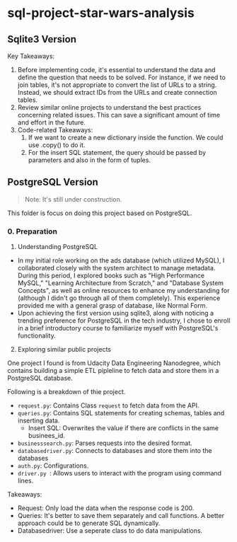 # sql-project-star-wars-analysis


## Sqlite3 Version

Key Takeaways:

1. Before implementing code, it's essential to understand the data and define the question that needs to be solved. For instance, if we need to join tables, it's not appropriate to convert the list of URLs to a string. Instead, we should extract IDs from the URLs and create connection tables.
2. Review similar online projects to understand the best practices concerning related issues. This can save a significant amount of time and effort in the future.
3. Code-related Takeaways:
   1. If we want to create a new dictionary inside the function. We could use .copy() to do it.
   2. For the insert SQL statement, the query should be passed by parameters and also in the form of tuples.


## PostgreSQL Version

> Note: It's still under construction.

This folder is focus on doing this project based on PostgreSQL.

### 0. Preparation

1. Understanding PostgreSQL
- In my initial role working on the ads database (which utilized MySQL), I collaborated closely with the system architect to manage metadata. During this period, I explored books such as "High Performance MySQL," "Learning Architecture from Scratch," and "Database System Concepts", as well as online resources to enhance my understanding for  (although I didn't go through all of them completely). This experience provided me with a general grasp of database, like Normal Form.
- Upon achieving the first version using sqlite3, along with noticing a trending preference for PostgreSQL in the tech industry, I chose to enroll in a brief introductory course to familiarize myself with PostgreSQL's functionality.


2. Exploring similar public projects

One project I found is from Udacity Data Engineering Nanodegree, which contains building a simple ETL pipleline to fetch data and store them in a PostgreSQL database. 

Following is a breakdown of thie project. 
- `request.py`: Contains Class `request` to fetch data from the API. 
- `queries.py`: Contains SQL statements for creating schemas, tables and inserting data.
    - Insert SQL: Overwrites the value if there are conflicts in the same businees_id.
- `businesssearch.py`: Parses requests into the desired format.
- `databasedriver.py`: Connects to databases and store them into the databases
- `auth.py`: Configurations.
- `driver.py `: Allows users to interact with the program using command lines.

Takeaways:
- Request: Only load the data when the response code is 200.
- Queries: It's better to save them separately and call functions. A better approach could be to generate SQL dynamically. 
- Databasedriver: Use a seperate class to do data manipulations. 



